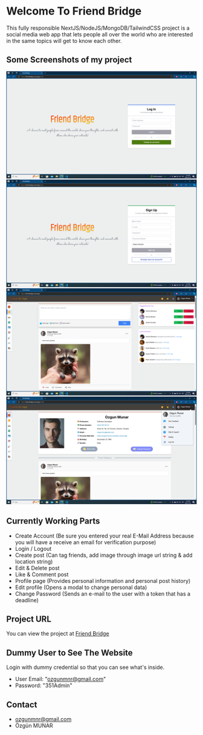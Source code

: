 # Welcome To Friend Bridge
This fully responsible NextJS/NodeJS/MongoDB/TailwindCSS project is a social media web app that lets people all over the world who are interested in the same topics will get to know each other.

## Some Screenshots of my project
![Login Page](public/screenshots/ScreenShot_1.png)
![Sign Up Page](public/screenshots/ScreenShot_4.png)
![Feed Page](public/screenshots/ScreenShot_2.png)
![Profile Page](public/screenshots/ScreenShot_3.png)

## Currently Working Parts
- Create Account (Be sure you entered your real E-Mail Address because you will have a receive an email for verification purpose)
- Login / Logout
- Create post (Can tag friends, add image through image url string & add location string)
- Edit & Delete post
- Like & Comment post
- Profile page (Provides personal information and personal post history)
- Edit profile (Opens a modal to change personal data)
- Change Password (Sends an e-mail to the user with a token that has a deadline)

## Project URL
You can view the project at [Friend Bridge](https://friendbridge.vercel.app/)

## Dummy User to See The Website
Login with dummy credential so that you can see what's inside.
- User Email: "ozgunmnr@gmail.com"
- Password:   "351Admin"

## Contact
- [ozgunmnr@gmail.com](mailto:ozgunmnr@gmail.com)
- Özgün MUNAR

